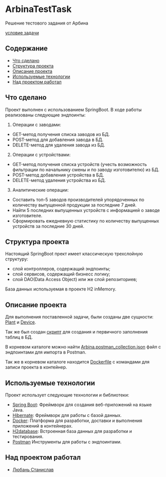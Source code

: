 # ArbinaTestTask
Решение тестового задания от Арбина

[условие задачи](https://p.arbina.com/sp4817wxn5A4eMFAI7)

## Содержание

- [Что сделано](#что-сделано)
- [Структура проекта](#структура-проекта)
- [Описание проекта](#описание-проекта)
- [Используемые технологии](#используемые-технологии)
- [Над проектом работал](#над-проектом-работал)

## Что сделано
Проект выполнен с использованием SpringBoot.
В ходе работы реализованы следующие эндпоинты:

1. Операции с заводами:
* GET-метод получения списка заводов из БД.
* POST-метод для добавления завода в БД.
* DELETE-метод для удаления завода из БД.

2. Операции с устройствами:
* GET-метод получения списка устройств (учесть возможность фильтрации по начальнику смены и по 
заводу изготовителю) из БД.
* POST-метод добавления устройства в БД.
* DELETE-метод удаления устройства из БД.

3. Аналитические операции:
* Составить топ-5 заводов производителей упорядоченных по количеству выпущенной продукции за последние 7 дней.
* Найти 5 последних выпущенных устройств с информацией о заводе изготовителе.
* Сформировать ежедневную статистику по количеству выпущенных устройств за последние 30 дней.

## Структура проекта
Настоящий SpringBoot прект имеет классическую трехслойную структуру:
- слой контроллеров, содержащий эндпоинты;
- слой сервисов, содержащий бизнесс логику;
- слой DAO(Data Access Object) или же слой репозиториев;

База данных используемая в проекте H2 inMemory.

## Описание проекта
Для выполнения поставленной задачи, были созданы две сущности:
[Plant](src\main\java\com\arbinatesttask\arbina_test\model\Plant.java) и
[Device](src\main\java\com\arbinatesttask\arbina_test\model\Device.java).

Так же был создан [скрипт](src\main\resources\initScript.sql) 
для создания и первичного заполнения таблиц в БД.

В корневом каталоге можно найти [Arbina.postman_collection.json](\Arbina.postman_collection.json)
файл с эндпоинтами для импорта в Postman.

Так же в корневом каталоге находится [Dockerfile](\Dockerfile) с командами для записи проекта в контейнер.

## Используемые технологии
Проект использует следующие технологии и библиотеки:

- [Spring Boot](https://spring.io/projects/spring-boot): Фреймворк для создания веб-приложений на языке Java.
- [Hibernate](https://hibernate.org/): Фреймворк для работы с базой данных.
- [Docker](https://www.docker.com/): Платформа для разработки, доставки и выполнения приложений в контейнерах.
- [H2database](https://h2database.github.io/html/main.html): Встроенная база данных для разработки и тестирования.
- [Postman](https://www.postman.com/) Инструменты для работы с эндпоинтами.

## Над проектом работал
- [Любань Станислав](https://github.com/Liuban0Stanislav)
